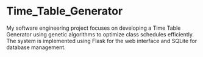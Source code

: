 # Time_Table_Generator
My software engineering project focuses on developing a Time Table Generator using genetic algorithms to optimize class schedules efficiently.
The system is implemented using Flask for the web interface and SQLite for database management.
